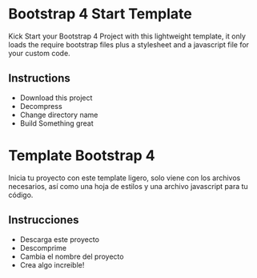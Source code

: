 # Bootstrap 4 Start Template
Kick Start your Bootstrap 4 Project with this lightweight template, it only loads the require bootstrap files plus a stylesheet and a javascript file for your custom code.

## Instructions

- Download this project
- Decompress
- Change directory name
- Build Something great

# Template Bootstrap 4
Inicia tu proyecto con este template ligero, solo viene con los archivos necesarios, así como una hoja de estilos y una archivo javascript para tu código.

## Instrucciones

- Descarga este proyecto
- Descomprime
- Cambia el nombre del proyecto
- Crea algo increible!

